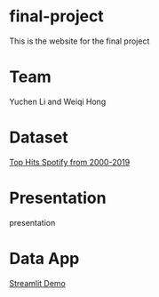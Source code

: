 # final-project
This is the website for the final project
# Team
Yuchen Li and Weiqi Hong
# Dataset
[Top Hits Spotify from 2000-2019](https://www.kaggle.com/datasets/paradisejoy/top-hits-spotify-from-20002019)
# Presentation
presentation
# Data App
[Streamlit Demo](http://localhost:8502/)

